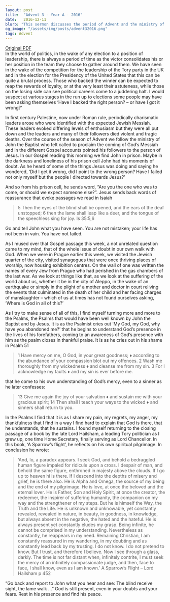 ```yaml
---
layout: post
title:  "Advent 3 - Year A - 2016"
date:   2016-12-11
blurb: "This sermon discusses the period of Advent and the ministry of John the Baptist. It explores the doubt John the Baptist may have felt while in prison, questioning if he had pointed his followers to the right person, Jesus. The sermon also delves into the issue of doubt in our own walk with God, and how turning to the Psalms can help make sense of the suffering in the world."
og_image: "/assets/img/posts/advent32016.png"
tags: Advent
---
```

[Original PDF](/assets/pdf/advent32016.pdf)    
In the world of politics, in the wake of any election to a position of leadership, there is always a period of time as the victor consolidates his or her position in the team they choose to gather around them. We have seen in the wake of the competition for the leadership of the Tory party in the UK and in the election for the Presidency of the United States that this can be quite a brutal process. Those who backed the winner can be expected to reap the rewards of loyalty, or at the very least their astuteness, while those on the losing side can see political careers come to a juddering halt. I would suspect at various stages in the run up to elections some people may have been asking themselves ‘Have I backed the right person? – or have I got it wrong?’

In first century Palestine, now under Roman rule, periodically charismatic leaders arose who were identified with the expected Jewish Messiah. These leaders evoked differing levels of enthusiasm but they were all put down and the leaders and many of their followers died violent and tragic deaths. Over the course of the season of Advent we follow the ministry of John the Baptist who felt called to proclaim the coming of God’s Messiah and in the different Gospel accounts pointed his followers to the person of Jesus. In our Gospel reading this morning we find John in prison. Maybe in the darkness and loneliness of his prison cell John had his moments of doubt. As he heard of some of the things Jesus was doing and saying he wondered, ‘Did I get it wrong, did I point to the wrong person? Have I failed not only myself but the people I directed towards Jesus?’

And so from his prison cell, he sends word, “Are you the one who was to come, or should we expect someone else?”. Jesus sends back words of reassurance that evoke passages we read in Isaiah

> 5 Then the eyes of the blind shall be opened,
> and the ears of the deaf unstopped;
> 6 then the lame shall leap like a deer,
> and the tongue of the speechless sing for joy. Is 35:5,6

Go and tell John what you have seen. You are not mistaken; your life has not been in vain. You have not failed.

As I mused over that Gospel passage this week, a not unrelated question came to my mind, that of the whole issue of doubt in our own walk with God. When we were in Prague earlier this week, we visited the Jewish quarter of the city, visited synagogues that were once thriving places of worship, now housing exhibition centres. On the wall of one was written the names of every Jew from Prague who had perished in the gas chambers of the last war. As we look at things like that, as we look at the suffering of the world about us, whether it be in the city of Aleppo, in the wake of an earthquake or simply in the plight of a mother and doctor in court reliving the events that culminated in the death of her child and her facing charges of manslaughter – which of us at times has not found ourselves asking, ‘Where is God in all of this?’

As I try to make sense of all of this, I find myself turning more and more to the Psalms, the Psalms that would have been well known by John the Baptist and by Jesus. It is as the Psalmist cries out ‘My God, my God, why have you abandoned me?’ that he begins to understand God’s presence in the lives of his forefathers, coming to an awareness of God’s presence with him as the psalm closes in thankful praise. It is as he cries out in his shame in Psalm 51

> 1 Have mercy on me, O God, in your great goodness; ♦
> according to the abundance of your compassion
> blot out my offences.
> 2 Wash me thoroughly from my wickedness ♦
> and cleanse me from my sin.
> 3 For I acknowledge my faults ♦
> and my sin is ever before me.

that he come to his own understanding of God’s mercy, even to a sinner as he later confesses:

> 13 Give me again the joy of your salvation ♦
> and sustain me with your gracious spirit;
> 14 Then shall I teach your ways to the wicked ♦
> and sinners shall return to you.

In the Psalms I find that it is as I share my pain, my regrets, my anger, my thankfulness that I find in a way I find hard to explain that God is there, that he understands, that he sustains. I found myself returning to the closing passage of a book by the late Lord Hailsham, a leading Tory politician as I grew up, one time Home Secretary, finally serving as Lord Chancellor. In this book, ‘A Sparrow’s flight’, he reflects on his own spiritual pilgrimage. In conclusion he wrote:

> ‘And, lo, a paradox appears. I seek God, and behold a bedraggled human figure impaled for ridicule upon a cross. I despair of man, and behold the same figure, enthroned in majesty above the clouds. If I go up to heaven hi is there. If I descend into the depths of misery and grief, he is there also. He is Alpha and Omega, the source of my being and the end of my pilgrimage. He is love, at once the beloved and the eternal lover. He is Father, Son and Holy Spirit, at once the creator, the redeemer, the inspirer of suffering humanity, the companion on my way and the strengthener of my steps. But he is himself the Way, the Truth and the Life. He is unknown and unknowable, yet constantly revealed, revealed in nature, in beauty, in goodness, in knowledge, but always absent in the negative, the hated and the hateful. He is always present yet constantly eludes my grasp. Being infinite, he cannot be comprised in my understanding. Nevertheless as constantly, he reappears in my need. Remaining Christian, I am constantly reassured in my wandering, in my doubting and as constantly lead back by my trusting. I do not know. I do not pretend to know. But I trust, and therefore I believe. Now I see through a glass, darkly. The time is not far distant when, infinitely contrite, I must seek the mercy of an infinitely compassionate judge, and then, face to face, I shall know, even as I am known.’
> A Sparrow’s Flight – Lord Hailsham p 452

“Go back and report to John what you hear and see: The blind receive sight, the lame walk …” God is still present, even in your doubts and your fears. Rest in his presence and find his peace.
